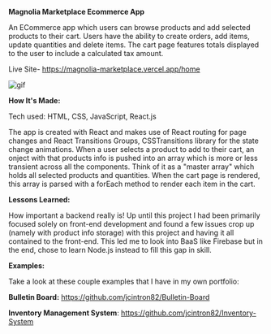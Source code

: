 **Magnolia Marketplace Ecommerce App**

An ECommerce app which users can browse products and add selected products to their cart. Users have the ability to create orders, add items, update quantities and delete items. The cart page features totals displayed to the user to include a calculated tax amount.

Live Site- https://magnolia-marketplace.vercel.app/home

![gif](https://user-images.githubusercontent.com/71289948/205520432-422ed9f1-ebb7-477f-923c-ae57c93c15b5.gif)

**How It's Made:**

Tech used: HTML, CSS, JavaScript, React.js

The app is created with React and makes use of React routing for page changes and React Transitions Groups, CSSTransitions library for the state change animations. When a user selects a product to add to their cart, an onject with that products info is pushed into an array which is more or less transient across all the components. Think of it as a "master array" which holds all selected products and quantities. When the cart page is rendered, this array is parsed with a forEach method to render each item in the cart. 

**Lessons Learned:**

How important a backend really is! Up until this project I had been primarily focused solely on front-end development and found a few issues crop up (namely with product info storage) with this project and having it all contained to the front-end. This led me to look into BaaS like Firebase but in the end, chose to learn Node.js instead to fill this gap in skill.

**Examples:**

Take a look at these couple examples that I have in my own portfolio:

**Bulletin Board:** 
https://github.com/jcintron82/Bulletin-Board

**Inventory Management System**: 
https://github.com/jcintron82/Inventory-System
